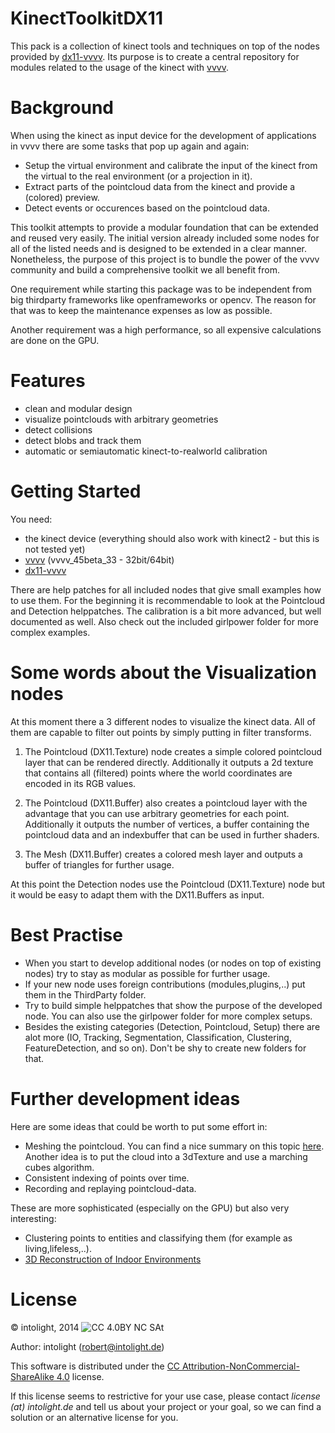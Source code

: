 KinectToolkitDX11
=================

This pack is a collection of kinect tools and techniques on top of the nodes provided by [dx11-vvvv](https://github.com/mrvux/dx11-vvvv).
Its purpose is to create a central repository for modules related to the usage of the kinect with [vvvv](http://vvvv.org/).

Background
==========

When using the kinect as input device for the development of applications in vvvv there are some tasks that pop up again and again:
* Setup the virtual environment and calibrate the input of the kinect from the virtual to the real environment (or a projection in it).
* Extract parts of the pointcloud data from the kinect and provide a (colored) preview.
* Detect events or occurences based on the pointcloud data.

This toolkit attempts to provide a modular foundation that can be extended and reused very easily. The initial version already included some nodes for all of the listed needs and is designed to be extended in a clear manner.
Nonetheless, the purpose of this project is to bundle the power of the vvvv community and build a comprehensive toolkit we all benefit from.

One requirement while starting this package was to be independent from big thirdparty frameworks like openframeworks or opencv. The reason for that was to keep the maintenance expenses as low as possible.

Another requirement was a high performance, so all expensive calculations are done on the GPU.

Features
==========
* clean and modular design
* visualize pointclouds with arbitrary geometries
* detect collisions
* detect blobs and track them
* automatic or semiautomatic kinect-to-realworld calibration 

Getting Started
===============

You need:
* the kinect device (everything should also work with kinect2 - but this is not tested yet)
* [vvvv](http://vvvv.org/) (vvvv_45beta_33 - 32bit/64bit)
* [dx11-vvvv](http://vvvv.org/contribution/directx11-nodes-alpha)

There are help patches for all included nodes that give small examples how to use them. For the beginning it is recommendable to look at the Pointcloud and Detection helppatches.
The calibration is a bit more advanced, but well documented as well. Also check out the included girlpower folder for more complex examples.

Some words about the Visualization nodes
=====================================

At this moment there a 3 different nodes to visualize the kinect data. All of them are capable to filter out points by simply putting in filter transforms.

1. The Pointcloud (DX11.Texture) node creates a simple colored pointcloud layer that can be rendered directly. Additionally it outputs a 2d texture that contains all (filtered)
points where the world coordinates are encoded in its RGB values.

2. The Pointcloud (DX11.Buffer) also creates a pointcloud layer with the advantage that you can use arbitrary geometries for each point. Additionally it outputs the number of vertices, a buffer containing
the pointcloud data and an indexbuffer that can be used in further shaders.

3. The Mesh (DX11.Buffer) creates a colored mesh layer and outputs a buffer of triangles for further usage.

At this point the Detection nodes use the Pointcloud (DX11.Texture) node but it would be easy to adapt them with the DX11.Buffers as input. 

Best Practise
============
* When you start to develop additional nodes (or nodes on top of existing nodes) try to stay as modular as possible for further usage.
* If your new node uses foreign contributions (modules,plugins,..) put them in the ThirdParty folder. 
* Try to build simple helppatches that show the purpose of the developed node. You can also use the girlpower folder for more complex setups.
* Besides the existing categories (Detection, Pointcloud, Setup) there are alot more (IO, Tracking, Segmentation, Classification, Clustering, FeatureDetection, and so on). Don't be shy to create new folders for that.

Further development ideas
=========================

Here are some ideas that could be worth to put some effort in:
* Meshing the pointcloud. You can find a nice summary on this topic [here](http://meshlabstuff.blogspot.de/2009/09/meshing-point-clouds.html). Another idea is to put the cloud into a 3dTexture and use a marching cubes algorithm.
* Consistent indexing of points over time.
* Recording and replaying pointcloud-data.

These are more sophisticated (especially on the GPU) but also very interesting:
* Clustering points to entities and classifying them (for example as living,lifeless,..).
* [3D Reconstruction of Indoor Environments](http://www.cs.unc.edu/~doums/pdfs/slides-3D-Room-Reconstruction-with-One-Kinect.pdf)

License
=======

© intolight, 2014
![CC 4.0BY NC SAt](http://i.creativecommons.org/l/by-nc-sa/4.0/88x31.png)

Author: intolight (robert@intolight.de)

This software is distributed under the [CC Attribution-NonCommercial-ShareAlike 4.0](https://creativecommons.org/licenses/by-nc-sa/4.0/) license.

If this license seems to restrictive for your use case, please contact *license (at) intolight.de* and tell us about your project or your goal, so we can find a solution or an alternative license for you.

